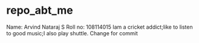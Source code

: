 # repo_abt_me
Name: Arvind Nataraj S
Roll no: 108114015
Iam a cricket addict;like to listen to good music;I also play shuttle. 
 Change for commit
